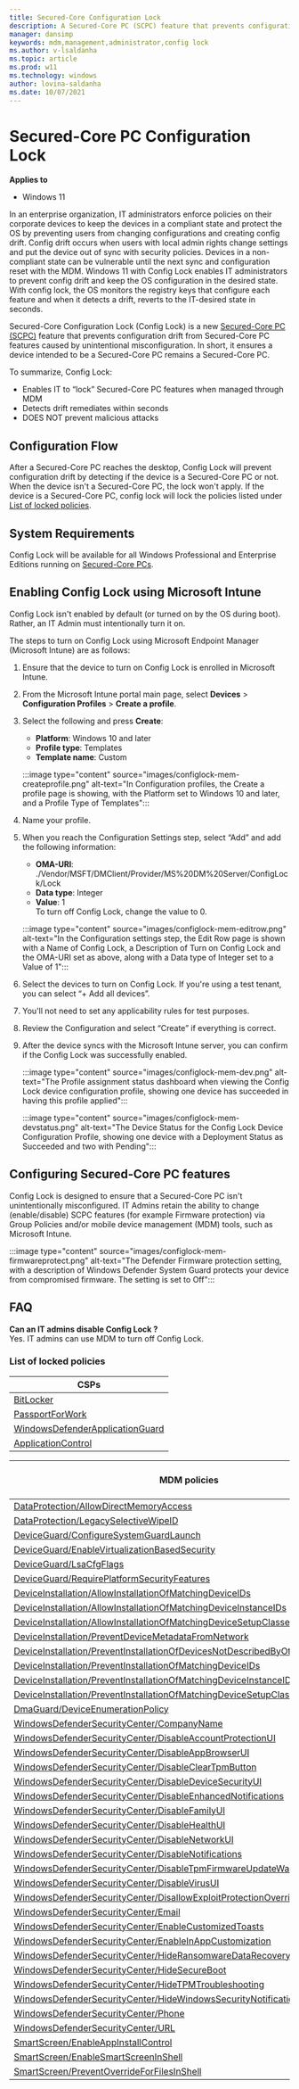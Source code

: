 ```yaml
---
title: Secured-Core Configuration Lock
description: A Secured-Core PC (SCPC) feature that prevents configuration drift from Secured-Core PC features (shown below) caused by unintentional misconfiguration. 
manager: dansimp
keywords: mdm,management,administrator,config lock
ms.author: v-lsaldanha
ms.topic: article
ms.prod: w11
ms.technology: windows
author: lovina-saldanha
ms.date: 10/07/2021
---
```


# Secured-Core PC Configuration Lock 

**Applies to**

-   Windows 11

In an enterprise organization, IT administrators enforce policies on their corporate devices to keep the devices in a compliant state and protect the OS by preventing users from changing configurations and creating config drift. Config drift occurs when users with local admin rights change settings and put the device out of sync with security policies. Devices in a non-compliant state can be vulnerable until the next sync and configuration reset with the MDM. Windows 11 with Config Lock enables IT administrators to prevent config drift and keep the OS configuration in the desired state. With config lock, the OS monitors the registry keys that configure each feature and when it detects a drift, reverts to the IT-desired state in seconds.

Secured-Core Configuration Lock (Config Lock) is a new [Secured-Core PC (SCPC)](/windows-hardware/design/device-experiences/oem-highly-secure) feature that prevents configuration drift from Secured-Core PC features caused by unintentional misconfiguration. In short, it ensures a device intended to be a Secured-Core PC remains a Secured-Core PC.

To summarize, Config Lock:

- Enables IT to “lock” Secured-Core PC features when managed through MDM
- Detects drift remediates within seconds
- DOES NOT prevent malicious attacks

## Configuration Flow

After a Secured-Core PC reaches the desktop, Config Lock will prevent configuration drift by detecting if the device is a Secured-Core PC or not. When the device isn't a Secured-Core PC, the lock won't apply. If the device is a Secured-Core PC, config lock will lock the policies listed under [List of locked policies](#list-of-locked-policies).

## System Requirements

Config Lock will be available for all Windows Professional and Enterprise Editions running on [Secured-Core PCs](/windows-hardware/design/device-experiences/oem-highly-secure).  

## Enabling Config Lock using Microsoft Intune

Config Lock isn't enabled by default (or turned on by the OS during boot). Rather, an IT Admin must intentionally turn it on.
 
The steps to turn on Config Lock using Microsoft Endpoint Manager (Microsoft Intune) are as follows:

1. Ensure that the device to turn on Config Lock is enrolled in Microsoft Intune.
1. From the Microsoft Intune portal main page, select **Devices** > **Configuration Profiles** > **Create a profile**.
1. Select the following and press **Create**:
    - **Platform**: Windows 10 and later
    - **Profile type**: Templates
    - **Template name**: Custom

    :::image type="content" source="images/configlock-mem-createprofile.png" alt-text="In Configuration profiles, the Create a profile page is showing, with the Platform set to Windows 10 and later, and a Profile Type of Templates":::

1. Name your profile.
1. When you reach the Configuration Settings step, select “Add” and add the following information:
    - **OMA-URI**: ./Vendor/MSFT/DMClient/Provider/MS%20DM%20Server/ConfigLock/Lock
    - **Data type**: Integer
    - **Value**: 1 </br>
    To turn off Config Lock, change the value to 0.

    :::image type="content" source="images/configlock-mem-editrow.png" alt-text="In the Configuration settings step, the Edit Row page is shown with a Name of Config Lock, a Description of Turn on Config Lock and the OMA-URI set as above, along with a Data type of Integer set to a Value of 1":::

1. Select the devices to turn on Config Lock. If you're using a test tenant, you can select “+ Add all devices”.
1. You'll not need to set any applicability rules for test purposes.
1. Review the Configuration and select “Create” if everything is correct.
1. After the device syncs with the Microsoft Intune server, you can confirm if the Config Lock was successfully enabled.

    :::image type="content" source="images/configlock-mem-dev.png" alt-text="The Profile assignment status dashboard when viewing the Config Lock device configuration profile, showing one device has succeeded in having this profile applied":::

    :::image type="content" source="images/configlock-mem-devstatus.png" alt-text="The Device Status for the Config Lock Device Configuration Profile, showing one device with a Deployment Status as Succeeded and two with Pending":::

## Configuring Secured-Core PC features

Config Lock is designed to ensure that a Secured-Core PC isn't unintentionally misconfigured.  IT Admins retain the ability to change (enable/disable) SCPC features (for example Firmware protection) via Group Policies and/or mobile device management (MDM) tools, such as Microsoft Intune.

:::image type="content" source="images/configlock-mem-firmwareprotect.png" alt-text="The Defender Firmware protection setting, with a description of Windows Defender System Guard protects your device from compromised firmware. The setting is set to Off":::
 
## FAQ

**Can an IT admins disable Config Lock ?** </br>
	Yes. IT admins can use MDM to turn off Config Lock.</br>

### List of locked policies

|**CSPs**     |
|-----|
|[BitLocker ](bitlocker-csp.md)      |
|[PassportForWork](passportforwork-csp.md)       |
|[WindowsDefenderApplicationGuard](windowsdefenderapplicationguard-csp.md)       |
|[ApplicationControl](applicationcontrol-csp.md) 


|**MDM policies**     | **Supported by Group Policy** |
|-----|-----|
|[DataProtection/AllowDirectMemoryAccess](policy-csp-dataprotection.md)      | No |
|[DataProtection/LegacySelectiveWipeID](policy-csp-dataprotection.md)      | No |
|[DeviceGuard/ConfigureSystemGuardLaunch](policy-csp-deviceguard.md)      | Yes |
|[DeviceGuard/EnableVirtualizationBasedSecurity](policy-csp-deviceguard.md)      | Yes |
|[DeviceGuard/LsaCfgFlags](policy-csp-deviceguard.md)      | Yes |
|[DeviceGuard/RequirePlatformSecurityFeatures](policy-csp-deviceguard.md)      | Yes |
|[DeviceInstallation/AllowInstallationOfMatchingDeviceIDs](policy-csp-deviceinstallation.md)      | Yes |
|[DeviceInstallation/AllowInstallationOfMatchingDeviceInstanceIDs](policy-csp-deviceinstallation.md)      | Yes |
|[DeviceInstallation/AllowInstallationOfMatchingDeviceSetupClasses](policy-csp-deviceinstallation.md) | Yes |
|[DeviceInstallation/PreventDeviceMetadataFromNetwork](policy-csp-deviceinstallation.md) | Yes |
|[DeviceInstallation/PreventInstallationOfDevicesNotDescribedByOtherPolicySettings](policy-csp-deviceinstallation.md) | Yes |
|[DeviceInstallation/PreventInstallationOfMatchingDeviceIDs](policy-csp-deviceinstallation.md) | Yes |
|[DeviceInstallation/PreventInstallationOfMatchingDeviceInstanceIDs](policy-csp-deviceinstallation.md) | Yes |
|[DeviceInstallation/PreventInstallationOfMatchingDeviceSetupClasses](policy-csp-deviceinstallation.md) | Yes |
|[DmaGuard/DeviceEnumerationPolicy](policy-csp-dmaguard.md) | Yes |
|[WindowsDefenderSecurityCenter/CompanyName](policy-csp-windowsdefendersecuritycenter.md) | Yes |
|[WindowsDefenderSecurityCenter/DisableAccountProtectionUI](policy-csp-windowsdefendersecuritycenter.md) | Yes |
|[WindowsDefenderSecurityCenter/DisableAppBrowserUI](policy-csp-windowsdefendersecuritycenter.md) | Yes |
|[WindowsDefenderSecurityCenter/DisableClearTpmButton](policy-csp-windowsdefendersecuritycenter.md) | Yes |
|[WindowsDefenderSecurityCenter/DisableDeviceSecurityUI](policy-csp-windowsdefendersecuritycenter.md) | Yes |
|[WindowsDefenderSecurityCenter/DisableEnhancedNotifications](policy-csp-windowsdefendersecuritycenter.md) | Yes |
|[WindowsDefenderSecurityCenter/DisableFamilyUI](policy-csp-windowsdefendersecuritycenter.md) | Yes |
|[WindowsDefenderSecurityCenter/DisableHealthUI](policy-csp-windowsdefendersecuritycenter.md) | Yes |
|[WindowsDefenderSecurityCenter/DisableNetworkUI](policy-csp-windowsdefendersecuritycenter.md) | Yes |
|[WindowsDefenderSecurityCenter/DisableNotifications](policy-csp-windowsdefendersecuritycenter.md) | Yes |
|[WindowsDefenderSecurityCenter/DisableTpmFirmwareUpdateWarning](policy-csp-windowsdefendersecuritycenter.md)| Yes |
|[WindowsDefenderSecurityCenter/DisableVirusUI](policy-csp-windowsdefendersecuritycenter.md) | Yes |
|[WindowsDefenderSecurityCenter/DisallowExploitProtectionOverride](policy-csp-windowsdefendersecuritycenter.md) | Yes |
|[WindowsDefenderSecurityCenter/Email](policy-csp-windowsdefendersecuritycenter.md) | Yes |
|[WindowsDefenderSecurityCenter/EnableCustomizedToasts](policy-csp-windowsdefendersecuritycenter.md) | Yes |
|[WindowsDefenderSecurityCenter/EnableInAppCustomization](policy-csp-windowsdefendersecuritycenter.md) | Yes |
|[WindowsDefenderSecurityCenter/HideRansomwareDataRecovery](policy-csp-windowsdefendersecuritycenter.md) | Yes |
|[WindowsDefenderSecurityCenter/HideSecureBoot](policy-csp-windowsdefendersecuritycenter.md) | Yes |
|[WindowsDefenderSecurityCenter/HideTPMTroubleshooting](policy-csp-windowsdefendersecuritycenter.md) | Yes |
|[WindowsDefenderSecurityCenter/HideWindowsSecurityNotificationAreaControl](policy-csp-windowsdefendersecuritycenter.md) | Yes |
|[WindowsDefenderSecurityCenter/Phone](policy-csp-windowsdefendersecuritycenter.md) | Yes |
|[WindowsDefenderSecurityCenter/URL](policy-csp-windowsdefendersecuritycenter.md) | Yes |
|[SmartScreen/EnableAppInstallControl](policy-csp-smartscreen.md)| Yes |
|[SmartScreen/EnableSmartScreenInShell](policy-csp-smartscreen.md) | Yes |
|[SmartScreen/PreventOverrideForFilesInShell](policy-csp-smartscreen.md) | Yes |
